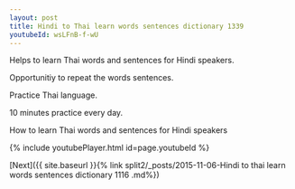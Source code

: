 ```yaml
---
layout: post
title: Hindi to Thai learn words sentences dictionary 1339 
youtubeId: wsLFnB-f-wU
---
```

 
 
Helps to learn Thai words and sentences for Hindi speakers.

Opportunitiy to repeat the words sentences. 

Practice Thai language. 
 
10 minutes practice every day. 
 
How to learn Thai words and sentences for Hindi speakers 
 
{% include youtubePlayer.html id=page.youtubeId %}
 
 
[Next]({{ site.baseurl }}{% link  split2/_posts/2015-11-06-Hindi to thai learn words sentences dictionary 1116 .md%})
 
